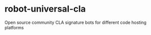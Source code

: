 # robot-universal-cla
Open source community CLA signature bots for different code hosting platforms

